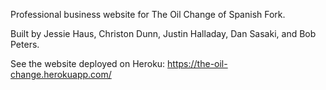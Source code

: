 Professional business website for The Oil Change of Spanish Fork. 


Built by Jessie Haus, Christon Dunn, Justin Halladay, Dan Sasaki, and Bob Peters.


See the website deployed on Heroku: https://the-oil-change.herokuapp.com/
